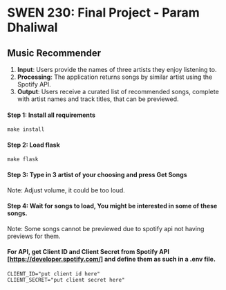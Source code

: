 
SWEN 230: Final Project - Param Dhaliwal 
================================================================

## Music Recommender

1. **Input**: Users provide the names of three artists they enjoy listening to.
2. **Processing**: The application returns songs by similar artist using the Spotify API.
3. **Output**: Users receive a curated list of recommended songs, complete with artist names and track titles, that can be previewed.

#### Step 1: Install all requirements
```
make install
```
#### Step 2: Load flask 
```
make flask
```
#### Step 3: Type in 3 artist of your choosing and press Get Songs

Note: Adjust volume, it could be too loud.

#### Step 4: Wait for songs to load, You might be interested in some of these songs.

Note: Some songs cannot be previewed due to spotify api not having previews for them.



#### For API, get Client ID and Client Secret from Spotify API [https://developer.spotify.com/] and define them as such in a .env file.
```
CLIENT_ID="put client id here"
CLIENT_SECRET="put client secret here"
```